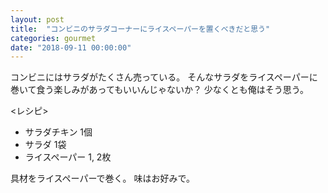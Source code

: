 ```yaml
---
layout: post
title:  "コンビニのサラダコーナーにライスペーパーを置くべきだと思う"
categories: gourmet
date: "2018-09-11 00:00:00"
---
```


コンビニにはサラダがたくさん売っている。
そんなサラダをライスペーパーに巻いて食う楽しみがあってもいいんじゃないか？
少なくとも俺はそう思う。

<レシピ>

* サラダチキン 1個
* サラダ 1袋
* ライスペーパー 1, 2枚

具材をライスペーパーで巻く。
味はお好みで。
